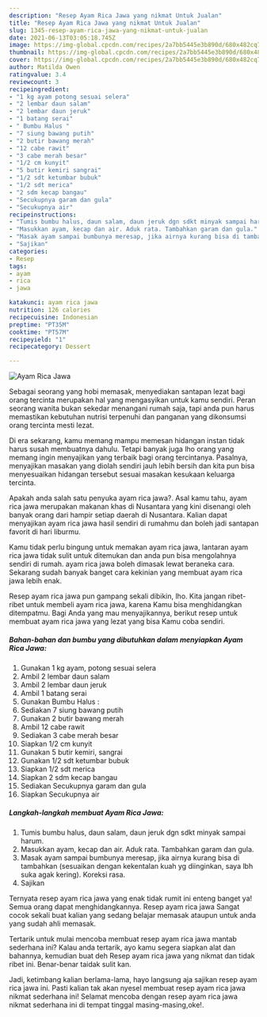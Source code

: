 ```yaml
---
description: "Resep Ayam Rica Jawa yang nikmat Untuk Jualan"
title: "Resep Ayam Rica Jawa yang nikmat Untuk Jualan"
slug: 1345-resep-ayam-rica-jawa-yang-nikmat-untuk-jualan
date: 2021-06-13T03:05:18.745Z
image: https://img-global.cpcdn.com/recipes/2a7bb5445e3b890d/680x482cq70/ayam-rica-jawa-foto-resep-utama.jpg
thumbnail: https://img-global.cpcdn.com/recipes/2a7bb5445e3b890d/680x482cq70/ayam-rica-jawa-foto-resep-utama.jpg
cover: https://img-global.cpcdn.com/recipes/2a7bb5445e3b890d/680x482cq70/ayam-rica-jawa-foto-resep-utama.jpg
author: Matilda Owen
ratingvalue: 3.4
reviewcount: 3
recipeingredient:
- "1 kg ayam potong sesuai selera"
- "2 lembar daun salam"
- "2 lembar daun jeruk"
- "1 batang serai"
- " Bumbu Halus "
- "7 siung bawang putih"
- "2 butir bawang merah"
- "12 cabe rawit"
- "3 cabe merah besar"
- "1/2 cm kunyit"
- "5 butir kemiri sangrai"
- "1/2 sdt ketumbar bubuk"
- "1/2 sdt merica"
- "2 sdm kecap bangau"
- "Secukupnya garam dan gula"
- "Secukupnya air"
recipeinstructions:
- "Tumis bumbu halus, daun salam, daun jeruk dgn sdkt minyak sampai harum."
- "Masukkan ayam, kecap dan air. Aduk rata. Tambahkan garam dan gula."
- "Masak ayam sampai bumbunya meresap, jika airnya kurang bisa di tambahkan (sesuaikan dengan kekentalan kuah yg diinginkan, saya lbh suka agak kering). Koreksi rasa."
- "Sajikan"
categories:
- Resep
tags:
- ayam
- rica
- jawa

katakunci: ayam rica jawa 
nutrition: 126 calories
recipecuisine: Indonesian
preptime: "PT35M"
cooktime: "PT57M"
recipeyield: "1"
recipecategory: Dessert

---
```



![Ayam Rica Jawa](https://img-global.cpcdn.com/recipes/2a7bb5445e3b890d/680x482cq70/ayam-rica-jawa-foto-resep-utama.jpg)

Sebagai seorang yang hobi memasak, menyediakan santapan lezat bagi orang tercinta merupakan hal yang mengasyikan untuk kamu sendiri. Peran seorang  wanita bukan sekedar menangani rumah saja, tapi anda pun harus memastikan kebutuhan nutrisi terpenuhi dan panganan yang dikonsumsi orang tercinta mesti lezat.

Di era  sekarang, kamu memang mampu memesan hidangan instan tidak harus susah membuatnya dahulu. Tetapi banyak juga lho orang yang memang ingin menyajikan yang terbaik bagi orang tercintanya. Pasalnya, menyajikan masakan yang diolah sendiri jauh lebih bersih dan kita pun bisa menyesuaikan hidangan tersebut sesuai masakan kesukaan keluarga tercinta. 



Apakah anda salah satu penyuka ayam rica jawa?. Asal kamu tahu, ayam rica jawa merupakan makanan khas di Nusantara yang kini disenangi oleh banyak orang dari hampir setiap daerah di Nusantara. Kalian dapat menyajikan ayam rica jawa hasil sendiri di rumahmu dan boleh jadi santapan favorit di hari liburmu.

Kamu tidak perlu bingung untuk memakan ayam rica jawa, lantaran ayam rica jawa tidak sulit untuk ditemukan dan anda pun bisa mengolahnya sendiri di rumah. ayam rica jawa boleh dimasak lewat beraneka cara. Sekarang sudah banyak banget cara kekinian yang membuat ayam rica jawa lebih enak.

Resep ayam rica jawa pun gampang sekali dibikin, lho. Kita jangan ribet-ribet untuk membeli ayam rica jawa, karena Kamu bisa menghidangkan ditempatmu. Bagi Anda yang mau menyajikannya, berikut resep untuk membuat ayam rica jawa yang lezat yang bisa Kamu coba sendiri.

<!--inarticleads1-->

##### Bahan-bahan dan bumbu yang dibutuhkan dalam menyiapkan Ayam Rica Jawa:

1. Gunakan 1 kg ayam, potong sesuai selera
1. Ambil 2 lembar daun salam
1. Ambil 2 lembar daun jeruk
1. Ambil 1 batang serai
1. Gunakan  Bumbu Halus :
1. Sediakan 7 siung bawang putih
1. Gunakan 2 butir bawang merah
1. Ambil 12 cabe rawit
1. Sediakan 3 cabe merah besar
1. Siapkan 1/2 cm kunyit
1. Gunakan 5 butir kemiri, sangrai
1. Gunakan 1/2 sdt ketumbar bubuk
1. Siapkan 1/2 sdt merica
1. Siapkan 2 sdm kecap bangau
1. Sediakan Secukupnya garam dan gula
1. Siapkan Secukupnya air




<!--inarticleads2-->

##### Langkah-langkah membuat Ayam Rica Jawa:

1. Tumis bumbu halus, daun salam, daun jeruk dgn sdkt minyak sampai harum.
1. Masukkan ayam, kecap dan air. Aduk rata. Tambahkan garam dan gula.
1. Masak ayam sampai bumbunya meresap, jika airnya kurang bisa di tambahkan (sesuaikan dengan kekentalan kuah yg diinginkan, saya lbh suka agak kering). Koreksi rasa.
1. Sajikan




Ternyata resep ayam rica jawa yang enak tidak rumit ini enteng banget ya! Semua orang dapat menghidangkannya. Resep ayam rica jawa Sangat cocok sekali buat kalian yang sedang belajar memasak ataupun untuk anda yang sudah ahli memasak.

Tertarik untuk mulai mencoba membuat resep ayam rica jawa mantab sederhana ini? Kalau anda tertarik, ayo kamu segera siapkan alat dan bahannya, kemudian buat deh Resep ayam rica jawa yang nikmat dan tidak ribet ini. Benar-benar taidak sulit kan. 

Jadi, ketimbang kalian berlama-lama, hayo langsung aja sajikan resep ayam rica jawa ini. Pasti kalian tak akan nyesel membuat resep ayam rica jawa nikmat sederhana ini! Selamat mencoba dengan resep ayam rica jawa nikmat sederhana ini di tempat tinggal masing-masing,oke!.


